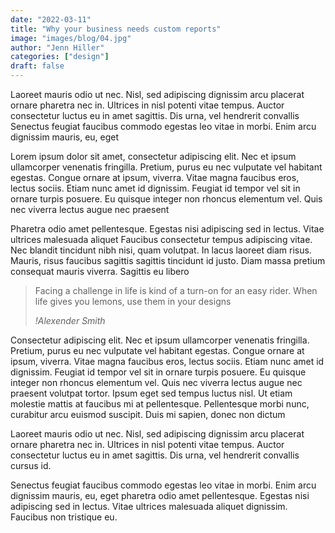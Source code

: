 ```yaml
---
date: "2022-03-11"
title: "Why your business needs custom reports"
image: "images/blog/04.jpg"
author: "Jenn Hiller"
categories: ["design"]
draft: false
---
```


Laoreet mauris odio ut nec. Nisl, sed adipiscing dignissim arcu placerat ornare pharetra nec in. Ultrices in nisl potenti vitae tempus. Auctor consectetur luctus eu in amet sagittis. Dis urna, vel hendrerit convallis Senectus feugiat faucibus commodo egestas leo vitae in morbi. Enim arcu dignissim mauris, eu, eget

Lorem ipsum dolor sit amet, consectetur adipiscing elit. Nec et ipsum ullamcorper venenatis fringilla. Pretium, purus eu nec vulputate vel habitant egestas. Congue ornare at ipsum, viverra. Vitae magna faucibus eros, lectus sociis. Etiam nunc amet id dignissim. Feugiat id tempor vel sit in ornare turpis posuere. Eu quisque integer non rhoncus elementum vel. Quis nec viverra lectus augue nec praesent

Pharetra odio amet pellentesque. Egestas nisi adipiscing sed in lectus. Vitae ultrices malesuada aliquet Faucibus consectetur tempus adipiscing vitae. Nec blandit tincidunt nibh nisi, quam volutpat. In lacus laoreet diam risus. Mauris, risus faucibus sagittis sagittis tincidunt id justo. Diam massa pretium consequat mauris viverra. Sagittis eu libero

>Facing a challenge in life is kind of a turn-on for an easy rider. When life gives you lemons, use them in your designs
>
> <cite>!Alexender Smith</cite>

Consectetur adipiscing elit. Nec et ipsum ullamcorper venenatis fringilla. Pretium, purus eu nec vulputate vel habitant egestas. Congue ornare at ipsum, viverra. Vitae magna faucibus eros, lectus sociis. Etiam nunc amet id dignissim. Feugiat id tempor vel sit in ornare turpis posuere. Eu quisque integer non rhoncus elementum vel. Quis nec viverra lectus augue nec praesent volutpat tortor. Ipsum eget sed tempus luctus nisl. Ut etiam molestie mattis at faucibus mi at pellentesque. Pellentesque morbi nunc, curabitur arcu euismod suscipit. Duis mi sapien, donec non dictum

Laoreet mauris odio ut nec. Nisl, sed adipiscing dignissim arcu placerat ornare pharetra nec in. Ultrices in nisl potenti vitae tempus. Auctor consectetur luctus eu in amet sagittis. Dis urna, vel hendrerit convallis cursus id.

Senectus feugiat faucibus commodo egestas leo vitae in morbi. Enim arcu dignissim mauris, eu, eget pharetra odio amet pellentesque. Egestas nisi adipiscing sed in lectus. Vitae ultrices malesuada aliquet dignissim. Faucibus non tristique eu.